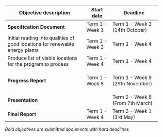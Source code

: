 | Objective description                                        | Start date      | Deadline                         |
| ------------------------------------------------------------ | --------------- | -------------------------------- |
| **Specification Document**                                   | Term 1 - Week 1 | Term 1 - Week 2 (14th October)   |
| Initial reading into qualities of good locations for renewable energy plants | Term 1 - Week 3 | Term 1 - Week 4                  |
| Produce list of viable locations for the program to process  | Term 1 - Week 4 | Term 1 - Week 4                  |
|                                                              |                 |                                  |
|                                                              |                 |                                  |
|                                                              |                 |                                  |
| **Progress Report**                                          | Term 1 - Week 8 | Term 1 - Week 9 (29th November)  |
|                                                              |                 |                                  |
|                                                              |                 |                                  |
|                                                              |                 |                                  |
| **Presentation**                                             |                 | Term 2 - Week 8 (From 7th March) |
| **Final Report**                                             | Term 1 - Week 4 | Term 3 - Week 1 (3rd May)        |

*Bold objectives are submitted documents with hard deadlines*